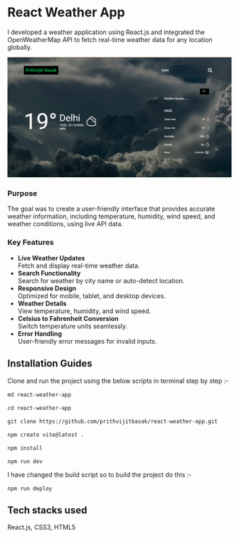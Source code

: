# React Weather App

I developed a weather application using React.js and integrated the OpenWeatherMap API to fetch real-time weather data for any location globally.

![Alt text](./src/assets/images/project%20image.png "Full SS")

### Purpose

The goal was to create a user-friendly interface that provides accurate weather information, including temperature, humidity, wind speed, and weather conditions, using live API data.

### Key Features

- **Live Weather Updates**  
  Fetch and display real-time weather data.
- **Search Functionality**  
  Search for weather by city name or auto-detect location.
- **Responsive Design**  
  Optimized for mobile, tablet, and desktop devices.
- **Weather Details**  
  View temperature, humidity, and wind speed.
- **Celsius to Fahrenheit Conversion**  
  Switch temperature units seamlessly.
- **Error Handling**  
  User-friendly error messages for invalid inputs.

<!-- ### __Live Link__
https://prithvijitbasak.github.io/react-user-table/ -->

## Installation Guides

Clone and run the project using the below scripts in terminal step by step :-

```
md react-weather-app
```

```
cd react-weather-app
```

```
git clone https://github.com/prithvijitbasak/react-weather-app.git
```

```
npm create vite@latest .
```

```
npm install
```

```
npm run dev
```

I have changed the build script so to build the project do this :-

```
npm run deploy
```

## Tech stacks used

React.js, CSS3, HTML5
